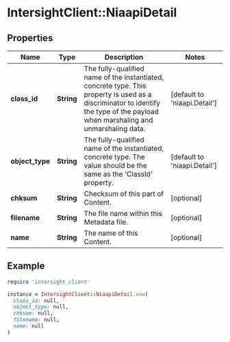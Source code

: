 # IntersightClient::NiaapiDetail

## Properties

| Name | Type | Description | Notes |
| ---- | ---- | ----------- | ----- |
| **class_id** | **String** | The fully-qualified name of the instantiated, concrete type. This property is used as a discriminator to identify the type of the payload when marshaling and unmarshaling data. | [default to &#39;niaapi.Detail&#39;] |
| **object_type** | **String** | The fully-qualified name of the instantiated, concrete type. The value should be the same as the &#39;ClassId&#39; property. | [default to &#39;niaapi.Detail&#39;] |
| **chksum** | **String** | Checksum of this part of Content. | [optional] |
| **filename** | **String** | The file name within this Metadata file. | [optional] |
| **name** | **String** | The name of this Content. | [optional] |

## Example

```ruby
require 'intersight_client'

instance = IntersightClient::NiaapiDetail.new(
  class_id: null,
  object_type: null,
  chksum: null,
  filename: null,
  name: null
)
```

